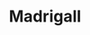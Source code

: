 ---
title: Madrigall
member_url: https://www.gallimard.fr/Footer/Ressources/Le-groupe-Madrigall
geographies: ["France"]
based: ["France"]
ig: [""] 
services: 
tags: [""]
categories: ["Publishers and publishing groups"]
summary: "one of the largest publishing group in France."
press:
active: true
layout: members
showReadTime: false
showDate: false
permalink: ""
date: 
founding_member: true
featureImage: "https://madrigall.jobs.net/media/2016/10/fa482d5d-5023-45eb-930b-9da82fc531a1-1476810248025.jpg"
--- 